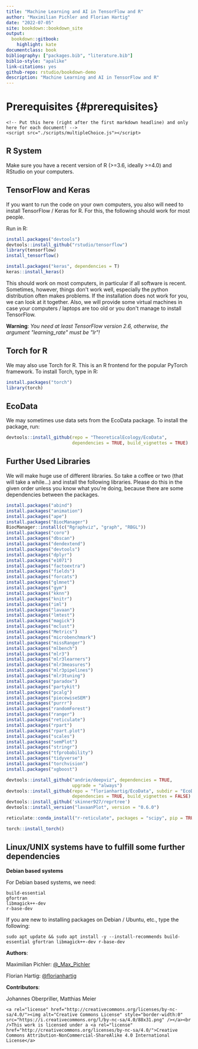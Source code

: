 ```yaml
--- 
title: "Machine Learning and AI in TensorFlow and R"
author: "Maximilian Pichler and Florian Hartig"
date: "2022-07-05"
site: bookdown::bookdown_site
output: 
  bookdown::gitbook:
    highlight: kate
documentclass: book
bibliography: ["packages.bib", "literature.bib"]
biblio-style: "apalike"
link-citations: yes
github-repo: rstudio/bookdown-demo
description: "Machine Learning and AI in TensorFlow and R"
---
```


# Prerequisites {#prerequisites}

```{=html}
<!-- Put this here (right after the first markdown headline) and only here for each document! -->
<script src="./scripts/multipleChoice.js"></script>
```




## R System

Make sure you have a recent version of R (>=3.6, ideally >=4.0) and RStudio on your computers. 


## TensorFlow and Keras

If you want to run the code on your own computers, you also will need to install TensorFlow / Keras for R. For this, the following should work for most people.

Run in R: 


```r
install.packages("devtools")
devtools::install_github("rstudio/tensorflow")
library(tensorflow)
install_tensorflow()

install.packages("keras", dependencies = T)
keras::install_keras()
```

This should work on most computers, in particular if all software is recent. Sometimes, however, things don't work well, especially the python distribution often makes problems. If the installation does not work for you, we can look at it together. Also, we will provide some virtual machines in case your computers / laptops are too old or you don't manage to install TensorFlow.

**Warning**: *You need at least TensorFlow version 2.6, otherwise, the argument "learning_rate" must be "lr"!*


## Torch for R

We may also use Torch for R. This is an R frontend for the popular PyTorch framework. To install Torch, type in R:


```r
install.packages("torch")
library(torch)
```


## EcoData

We may sometimes use data sets from the EcoData package. To install the package, run:


```r
devtools::install_github(repo = "TheoreticalEcology/EcoData", 
                         dependencies = TRUE, build_vignettes = TRUE)
```


## Further Used Libraries

We will make huge use of different libraries. So take a coffee or two (that will take a while...) and install the following libraries.
Please do this in the given order unless you know what you're doing, because there are some dependencies between the packages.


```r
install.packages("abind")
install.packages("animation")
install.packages("ape")
install.packages("BiocManager")
BiocManager::install(c("Rgraphviz", "graph", "RBGL"))
install.packages("coro")
install.packages("dbscan")
install.packages("dendextend")
install.packages("devtools")
install.packages("dplyr")
install.packages("e1071")
install.packages("factoextra")
install.packages("fields")
install.packages("forcats")
install.packages("glmnet")
install.packages("gym")
install.packages("kknn")
install.packages("knitr")
install.packages("iml")
install.packages("lavaan")
install.packages("lmtest")
install.packages("magick")
install.packages("mclust")
install.packages("Metrics")
install.packages("microbenchmark")
install.packages("missRanger")
install.packages("mlbench")
install.packages("mlr3")
install.packages("mlr3learners")
install.packages("mlr3measures")
install.packages("mlr3pipelines")
install.packages("mlr3tuning")
install.packages("paradox")
install.packages("partykit")
install.packages("pcalg")
install.packages("piecewiseSEM")
install.packages("purrr")
install.packages("randomForest")
install.packages("ranger")
install.packages("reticulate")
install.packages("rpart")
install.packages("rpart.plot")
install.packages("scales")
install.packages("semPlot")
install.packages("stringr")
install.packages("tfprobability")
install.packages("tidyverse")
install.packages("torchvision")
install.packages("xgboost")

devtools::install_github("andrie/deepviz", dependencies = TRUE,
                         upgrade = "always")
devtools::install_github(repo = "florianhartig/EcoData", subdir = "EcoData",
                         dependencies = TRUE, build_vignettes = FALSE)
devtools::install_github('skinner927/reprtree')
devtools::install_version("lavaanPlot", version = "0.6.0")

reticulate::conda_install("r-reticulate", packages = "scipy", pip = TRUE)

torch::install_torch()

```


## Linux/UNIX systems have to fulfill some further dependencies

**Debian based systems**

For Debian based systems, we need:

```{}
build-essential
gfortran
libmagick++-dev
r-base-dev
```

If you are new to installing packages on Debian / Ubuntu, etc., type the following:

```{}
sudo apt update && sudo apt install -y --install-recommends build-essential gfortran libmagick++-dev r-base-dev
```


**Authors**:

Maximilian Pichler: [\@_Max_Pichler](https://twitter.com/_Max_Pichler)

Florian Hartig: [\@florianhartig](https://twitter.com/florianhartig)


**Contributors**:

Johannes Oberpriller, Matthias Meier



```{=html}
<a rel="license" href="http://creativecommons.org/licenses/by-nc-sa/4.0/"><img alt="Creative Commons License" style="border-width:0" src="https://i.creativecommons.org/l/by-nc-sa/4.0/88x31.png" /></a><br />This work is licensed under a <a rel="license" href="http://creativecommons.org/licenses/by-nc-sa/4.0/">Creative Commons Attribution-NonCommercial-ShareAlike 4.0 International License</a>
```
